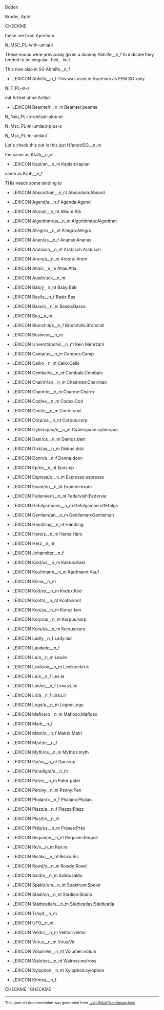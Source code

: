 










Boden

Bruder, Apfel




























CHECKME





















these are from Apertium








N_MSC_PL-with-umlaut





These nouns were previously given a dummy Abhilfe__n_f to indicate
they tended to be singular -heit, -keit


This new
also in SG Abhilfe__n_f



 * LEXICON Abhilfe__n_f  This was used in Apertium as FEM SG-only



























N_F_PL-in-s



























mit Artikel
ohne Artikel











 * LEXICON Beamte/r__n_m  Beamter:beamte






























































































N_Neu_PL-in-umlaut-plus-er

N_Msc_PL-in-umlaut-plus-e


N_Msc_PL-in-umlaut



Let's check this out
Is this just H/andelSG__n_m


















the same as K/alb__n_nt




 * LEXICON Kapl/an__n_m  Kaplan:kaplan

















same as K/uh__n_f










































THis needs some tending to






































































 * LEXICON Absurd/um__n_nt  Absurdum:Absurd

 * LEXICON Agend/a__n_f  Agenda:Agend

 * LEXICON Alb/um__n_nt  Album:Alb

 * LEXICON Algorithm/us__n_m  Algorithmus:Algorithm

 * LEXICON Allegr/o__n_nt  Allegro:Allegro

 * LEXICON Anan/as__n_f  Ananas:Ananas

 * LEXICON Arabisch__n_nt  Arabisch:Arabisch

 * LEXICON Arom/a__n_nt   Aroma: Arom

 * LEXICON Atla/s__n_m  Atlas:Atla

 * LEXICON Ausdr/uck__n_m 


 * LEXICON Bab/y__n_nt  Baby:Bab

 * LEXICON Bas/is__n_f  Basis:Bas

 * LEXICON Bass/o__n_m  Basso:Basso

 * LEXICON Bau__n_m 

 * LEXICON Bronchiti/s__n_f  Bronchitis:Bronchiti

 * LEXICON Business__n_nt 

 * LEXICON Unverständnis__n_nt  Kein Mehrzahl


 * LEXICON Camp/us__n_m  Campus:Camp

 * LEXICON Cell/o__n_nt  Cello:Cello

 * LEXICON Cembal/o__n_nt  Cembalo:Cembalo

 * LEXICON Chairm/an__n_m  Chairman:Chairman

 * LEXICON Charm/e__n_m  Charme:Charm

 * LEXICON Cod/ex__n_m  Codex:Cod

 * LEXICON Cont/e__n_m  Conte:cont

 * LEXICON Corp/us__n_nt  Corpus:corp

 * LEXICON Cyberspac/e__n_m  Cyberspace:cyberspac

 * LEXICON Dem/os__n_m  Demos:dem

 * LEXICON Disk/us__n_m  Diskus:disk

 * LEXICON Donn/a__n_f  Donna:donn

 * LEXICON Ep/os__n_nt  Epos:ep

 * LEXICON Espress/o__n_m  Espresso:espresso

 * LEXICON Exam/en__n_nt  Examen:exam

 * LEXICON Federvie/h__n_nt  Federvieh:Federvie

 * LEXICON Gefolgs/mann__n_m  Gefolgsmann:GEfolgs

 * LEXICON Gentlem/an__n_m  Gentleman:Gentleman

 * LEXICON Hand/ling__n_nt  Handling

 * LEXICON Hero/s__n_m  Heros:Hero

 * LEXICON Herz__n_nt 

 * LEXICON Johanniter__n_f 


 * LEXICON Kakt/us__n_m  Kaktus:Kakt

 * LEXICON Kauf/mann__n_m  Kaufmann:Kauf

 * LEXICON Klima__n_nt 

 * LEXICON Kod/ex__n_m  Kodex:Kod

 * LEXICON Kont/o__n_nt  Konto:kont

 * LEXICON Kon/us__n_m  Konus:kon

 * LEXICON Korp/us__n_nt  Korpus:korp

 * LEXICON Kurs/us__n_m  Kursus:kurs

 * LEXICON Lad/y__n_f  Lady:lad

 * LEXICON Laudatio__n_f 

 * LEXICON Le/u__n_m  Leu:le

 * LEXICON Lexik/on__n_nt  Lexikon:lexik

 * LEXICON Le/x__n_f  Lex:le

 * LEXICON Lim/es__n_f  Limes:Lim

 * LEXICON Lir/a__n_f  Lira:Lir

 * LEXICON Logo/s__n_m  Logos:Logo

 * LEXICON Mafios/o__n_m  Mafioso:Mafioso

 * LEXICON Mark__n_f 

 * LEXICON Matri/x__n_f  Matrix:Matri

 * LEXICON M/utter__n_f 

 * LEXICON Myth/os__n_m  Mythos:myth

 * LEXICON Op/us__n_nt  Opus:op

 * LEXICON Paradigm/a__n_nt 

 * LEXICON Pat/er__n_m  Pater:pater

 * LEXICON Pen/ny__n_m  Penny:Pen

 * LEXICON Phalan/x__n_f  Phalanx:Phalan

 * LEXICON Piazz/a__n_f  Piazza:Piazz

 * LEXICON Plas/tik__n_nt 

 * LEXICON Präs/es__n_m  Präses:Präs

 * LEXICON Requie/m__n_nt  Requiem:Requie

 * LEXICON Re/x__n_m  Rex:re

 * LEXICON Ris/iko__n_nt  Risiko:Ris

 * LEXICON Rowd/y__n_m  Rowdy:Rowd

 * LEXICON Sald/o__n_m  Saldo:saldo

 * LEXICON Spektr/um__n_nt  Spektrum:Spektr

 * LEXICON Stadi/on__n_nt  Stadion:Stadio

 * LEXICON Städteatla/s__n_m  Städteatlas:Städteatla

 * LEXICON Tr/opf__n_m 

 * LEXICON UFO__n_nt 

 * LEXICON Vektor__n_m  Vektor:vektor

 * LEXICON Vir/us__n_nt  Virus:Vir

 * LEXICON Volum/en__n_nt  Volumen:volum

 * LEXICON Walr/oss__n_nt  Walross:walross

 * LEXICON Xylophon__n_nt  Xylophon:xylophon


 * LEXICON Kirmes__n_f 
















































CHECKME ʼ
CHECKME ʼ




* * *
<small>This (part of) documentation was generated from [../src/fst/affixes/nouns.lexc](http://github.com/giellalt/lang-deu/blob/main/../src/fst/affixes/nouns.lexc)</small>